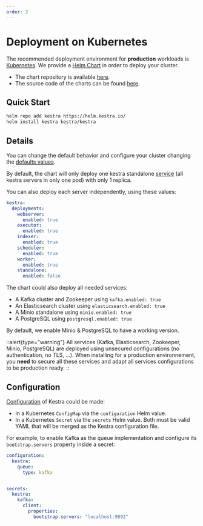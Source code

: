 ```yaml
---
order: 2
---
```

# Deployment on Kubernetes

The recommended deployment environment for **production** workloads is [Kubernetes](http://kubernetes.io/).
We provide a [Helm Chart](https://helm.sh/) in order to deploy your cluster.

- The chart repository is available [here](https://helm.kestra.io/).
- The source code of the charts can be found [here](https://github.com/kestra-io/helm-charts).

## Quick Start

```bash
helm repo add kestra https://helm.kestra.io/
helm install kestra kestra/kestra
```

## Details
You can change the default behavior and configure your cluster changing the [defaults values](https://github.com/kestra-io/helm-charts/blob/master/charts/kestra/values.yaml).

By default, the chart will only deploy one kestra standalone [service](../../../architecture) (all kestra servers in only one pod) with only 1 replica.

You can also deploy each server independently, using these values:
```yaml
kestra:
  deployments:
    webserver:
      enabled: true
    executor:
      enabled: true
    indexer:
      enabled: true
    scheduler:
      enabled: true
    worker:
      enabled: true
    standalone:
      enabled: false
```

The chart could also deploy all needed services:
- A Kafka cluster and Zookeeper using `kafka.enabled: true`
- An Elasticsearch cluster using `elasticsearch.enabled: true`
- A Minio standalone using `minio.enabled: true`
- A PostgreSQL using `postgresql.enabled: true`

By default, we enable Minio & PostgreSQL to have a working version.

::alert{type="warning"}
All services (Kafka, Elasticsearch, Zookeeper, Minio, PostgreSQL) are deployed using unsecured configurations (no authentication, no TLS, ...). When installing for a production environnement, you **need** to secure all these services and adapt all services configurations to be production ready.
::


## Configuration

[Configuration](../../configuration) of Kestra could be made:
- In a Kubernetes `ConfigMap` via the `configuration` Helm value.
- In a Kubernetes `Secret` via the `secrets` Helm value.
Both must be valid YAML that will be merged as the Kestra configuration file.

For example, to enable Kafka as the queue implementation and configure its `bootstrap.servers` property inside a secret:

```yaml
configuration:
  kestra:
    queue:
      type: kafka


secrets:
  kestra:
    kafka:
      client:
        properties:
          bootstrap.servers: "localhost:9092"
```
